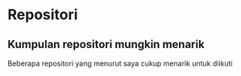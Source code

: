 # Repositori

## Kumpulan repositori mungkin menarik

Beberapa repositori yang menurut saya cukup menarik untuk diikuti
